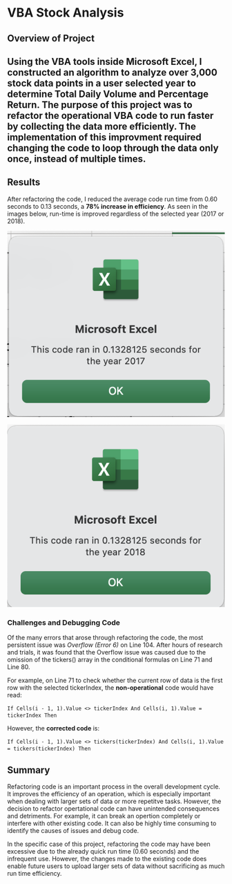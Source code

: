 # VBA Stock Analysis

## Overview of Project
Using the VBA tools inside Microsoft Excel, I constructed an algorithm to analyze over 3,000 stock data points in a user selected year to determine Total Daily Volume and Percentage Return. The purpose of this project was to refactor the operational VBA code to run faster by collecting the data more efficiently. The implementation of this improvment required changing the code to loop through the data only once, instead of multiple times.
---

## Results
After refactoring the code, I reduced the average code run time from 0.60 seconds to 0.13 seconds, a **78% increase in efficiency**. As seen in the images below, run-time is improved regardless of the selected year (2017 or 2018).

![2017_runtime](https://github.com/Mishkanian/stock-analysis/blob/main/Resources/VBA_Challenge_2017.png) 

![2018_runtime](https://github.com/Mishkanian/stock-analysis/blob/main/Resources/VBA_Challenge_2018.png)

### Challenges and Debugging Code
Of the many errors that arose through refactoring the code, the most persistent issue was *Overflow (Error 6)* on Line 104. After hours of research and trials, it was found that the Overflow issue was caused due to the omission of the tickers() array in the conditional formulas on Line 71 and Line 80.

For example, on Line 71 to check whether the current row of data is the first row with the selected tickerIndex, the **non-operational** code would have read:
```
If Cells(i - 1, 1).Value <> tickerIndex And Cells(i, 1).Value = tickerIndex Then
```

However, the **corrected code** is:
```
If Cells(i - 1, 1).Value <> tickers(tickerIndex) And Cells(i, 1).Value = tickers(tickerIndex) Then
```

## Summary
Refactoring code is an important process in the overall development cycle. It improves the efficiency of an operation, which is especially important when dealing with larger sets of data or more repetitve tasks. However, the decision to refactor opertational code can have unintended consequences and detriments. For example, it can break an opertion completely or interfere with other existing code. It can also be highly time consuming to identify the causes of issues and debug code.

In the specific case of this project, refactoring the code may have been excessive due to the already quick run time (0.60 seconds) and the infrequent use. However, the changes made to the existing code does enable future users to upload larger sets of data without sacrificing as much run time efficiency.
